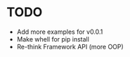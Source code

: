 # TODO
* Add more examples for v0.0.1
* Make whell for pip install
* Re-think Framework API (more OOP)